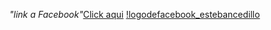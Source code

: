 _"link a Facebook"_[Click aqui]()
[!logodefacebook_estebancedillo](Descargas_logodefaceook_estebancedillo.png)

